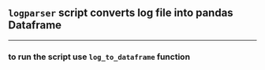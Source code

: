 ## `logparser` script converts log file into pandas Dataframe
___
### to run the script use `log_to_dataframe` function